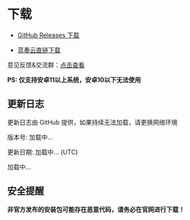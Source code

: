# 下载

- [GitHub Releases 下载](https://github.com/Cemiuiler-Development-Team/Cemiuiler/releases)
 
- [蓝奏云直链下载](http://api.sevtinge.cc/update.php)

意见反馈&交流群：[点击查看](/Support.html)

**PS: 仅支持安卓11以上系统，安卓10以下无法使用**

## 更新日志

<span id="hidden">更新日志由 GitHub 提供，如果持续无法加载，请更换网络环境</span>

版本号: <span id="version">加载中...</span>

更新日期: <span id="date">加载中...</span> (UTC)

<p id="info">加载中...</p>

## 安全提醒

**非官方发布的安装包可能存在恶意代码，请务必在官网进行下载！**

<script setup>
import FetchInfo from '/.vitepress/components/FetchInfo.vue'
</script>
<FetchInfo/>
